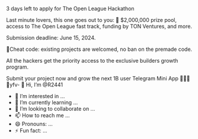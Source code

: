 3 days left to apply for The Open League Hackathon

Last minute lovers, this one goes out to you:
💎 $2,000,000 prize pool, access to The Open League fast track, funding by TON Ventures, and more. 

Submission deadline: June 15, 2024. 

🧠Cheat code: existing projects are welcomed, no ban on the premade code.

All the hackers get the priority access to the exclusive builders growth program.

Submit your project now and grow the next 1B user Telegram Mini App 🦄💕💕💞yfv- 👋 Hi, I’m @R2441
- 👀 I’m interested in ...
- 🌱 I’m currently learning ...
- 💞️ I’m looking to collaborate on ...
- 📫 How to reach me ...
- 😄 Pronouns: ...
- ⚡ Fun fact: ...

<!---
R2441/R2441 is a ✨ special ✨ repository because its `README.md` (this file) appears on your GitHub profile.
You can click the Preview link to take a look at your changes.
--->
